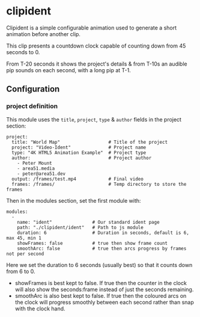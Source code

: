 # clipident

Clipident is a simple configurable animation used to generate a short animation before another clip.

This clip presents a countdown clock capable of counting down from 45 seconds to 0.

From T-20 seconds it shows the project's details & from T-10s an audible pip sounds on each second, with a long pip at T-1.

## Configuration

### project definition
This module uses the `title`, `project`, `type` & `author` fields in the project section:

    project:
      title: "World Map"                  # Title of the project
      project: "Video-Ident"              # Project name
      type: "4K HTML5 Animation Example"  # Project type
      author:                             # Project author
        - Peter Mount
        - area51.media
        - peter@area51.dev
      output: /frames/test.mp4            # Final video
      frames: /frames/                    # Temp directory to store the frames

Then in the modules section, set the first module with:

    modules:
      -
        name: "ident"               # Our standard ident page
        path: "./clipident/ident"   # Path to js module
        duration: 6                 # Duration in seconds, default is 6, max 45, min 1
        showFrames: false           # true then show frame count
        smoothArc: false            # true then arcs progress by frames not per second

Here we set the duration to 6 seconds (usually best) so that it counts down from 6 to 0.
* showFrames is best kept to false.
  If true then the counter in the clock will also show the seconds:frame instead of just the seconds remaining.
* smoothArc is also best kept to false.
  If true then the coloured arcs on the clock will progress smoothly between each second rather than snap with the clock hand.
